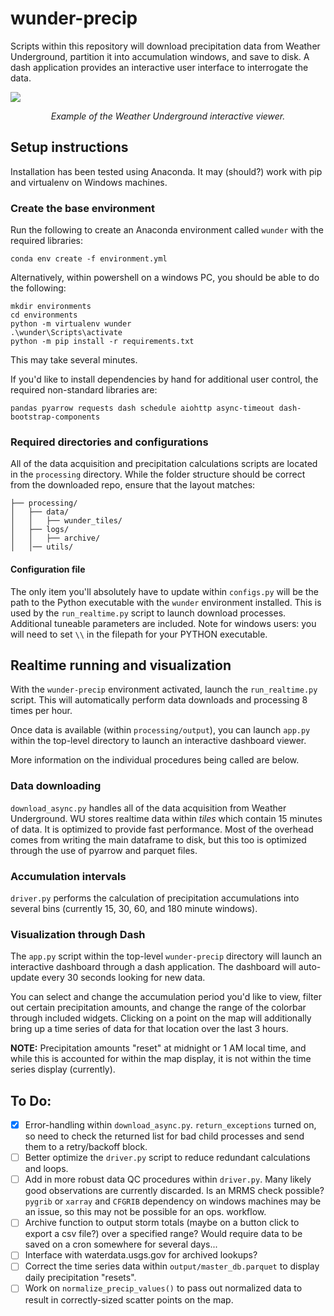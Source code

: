 # wunder-precip
Scripts within this repository will download precipitation data from Weather Underground, partition it into accumulation windows, and save to disk. A dash application provides an interactive user interface to interrogate the data. 

![](https://raw.githubusercontent.com/lcarlaw/wunder-obs/main/images/wunder-precip-image.png)
<p align="center">
  <em>Example of the Weather Underground interactive viewer.</em>
</p>

## Setup instructions
Installation has been tested using Anaconda. It may (should?) work with pip and virtualenv on Windows machines. 

### Create the base environment
Run the following to create an Anaconda environment called `wunder` with the required libraries:

```
conda env create -f environment.yml
```

Alternatively, within powershell on a windows PC, you should be able to do the following:

```
mkdir environments
cd environments
python -m virtualenv wunder
.\wunder\Scripts\activate
python -m pip install -r requirements.txt
```

This may take several minutes.

If you'd like to install dependencies by hand for additional user control, the required non-standard libraries are:

```
pandas pyarrow requests dash schedule aiohttp async-timeout dash-bootstrap-components
```

### Required directories and configurations
All of the data acquisition and precipitation calculations scripts are located in the `processing` directory. While the folder structure should be correct from the downloaded repo, ensure that the layout matches:

```
├── processing/
│   ├── data/
│   │   ├── wunder_tiles/  
│   ├── logs/
│   │   ├── archive/  
│   │── utils/
```

#### Configuration file
The only item you'll absolutely have to update within `configs.py` will be the path to the Python executable with the `wunder` environment installed. This is used by the `run_realtime.py` script to launch download processes. Additional tuneable parameters are included. Note for windows users: you will need to set `\\` in the filepath for your PYTHON executable. 

## Realtime running and visualization
With the `wunder-precip` environment activated, launch the `run_realtime.py` script. This will automatically perform data downloads and processing 8 times per hour. 

Once data is available (within `processing/output`), you can launch `app.py` within the top-level directory to launch an interactive dashboard viewer. 

More information on the individual procedures being called are below.

### Data downloading
`download_async.py` handles all of the data acquisition from Weather Underground. WU stores realtime data within *tiles* which contain 15 minutes of data. It is optimized to provide fast performance. Most of the overhead comes from writing the main dataframe to disk, but this too is optimized through the use of pyarrow and parquet files.

### Accumulation intervals
`driver.py` performs the calculation of precipitation accumulations into several bins (currently 15, 30, 60, and 180 minute windows). 

### Visualization through Dash
The `app.py` script within the top-level `wunder-precip` directory will launch an interactive dashboard through a dash application. The dashboard will auto-update every 30 seconds looking for new data. 

You can select and change the accumulation period you'd like to view, filter out certain precipitation amounts, and change the range of the colorbar through included widgets. Clicking on a point on the map will additionally bring up a time series of data for that location over the last 3 hours.

**NOTE:** Precipitation amounts "reset" at midnight or 1 AM local time, and while this is accounted for within the map display, it is not within the time series display (currently). 

## To Do:

- [X] Error-handling within `download_async.py`. `return_exceptions` turned on, so need to check the returned list for bad child processes and send them to a retry/backoff block. 
- [ ] Better optimize the `driver.py` script to reduce redundant calculations and loops. 
- [ ] Add in more robust data QC procedures within `driver.py`. Many likely good observations are currently discarded. Is an MRMS check possible? `pygrib` or `xarray` and `CFGRIB` dependency on windows machines may be an issue, so this may not be possible for an ops. workflow. 
- [ ] Archive function to output storm totals (maybe on a button click to export a csv file?) over a specified range? Would require data to be saved on a cron somewhere for several days...
- [ ] Interface with waterdata.usgs.gov for archived lookups? 
- [ ] Correct the time series data within `output/master_db.parquet` to display daily precipitation "resets". 
- [ ] Work on `normalize_precip_values()` to pass out normalized data to result in correctly-sized scatter points on the map.